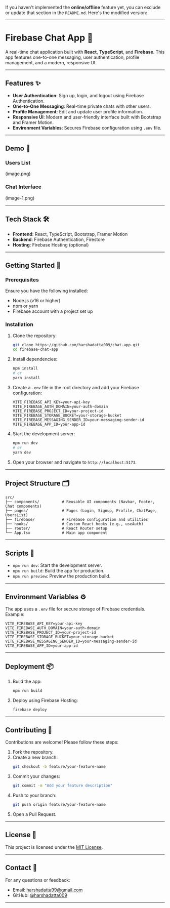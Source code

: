 If you haven't implemented the **online/offline** feature yet, you can exclude or update that section in the `README.md`. Here's the modified version:

---

# Firebase Chat App 🚀

A real-time chat application built with **React**, **TypeScript**, and **Firebase**. This app features one-to-one messaging, user authentication, profile management, and a modern, responsive UI.

---

## Features ✨

- **User Authentication**: Sign up, login, and logout using Firebase Authentication.
- **One-to-One Messaging**: Real-time private chats with other users.
- **Profile Management**: Edit and update user profile information.
- **Responsive UI**: Modern and user-friendly interface built with Bootstrap and Framer Motion.
- **Environment Variables**: Secures Firebase configuration using `.env` file.

---

## Demo 📸

### Users List

(image.png)

### Chat Interface

(image-1.png)

---

## Tech Stack 🛠️

- **Frontend**: React, TypeScript, Bootstrap, Framer Motion
- **Backend**: Firebase Authentication, Firestore
- **Hosting**: Firebase Hosting (optional)

---

## Getting Started 🚀

### Prerequisites

Ensure you have the following installed:

- Node.js (v16 or higher)
- npm or yarn
- Firebase account with a project set up

### Installation

1. Clone the repository:

   ```bash
   git clone https://github.com/harshadatta009/chat-app.git
   cd firebase-chat-app
   ```

2. Install dependencies:

   ```bash
   npm install
   # or
   yarn install
   ```

3. Create a `.env` file in the root directory and add your Firebase configuration:

   ```
   VITE_FIREBASE_API_KEY=your-api-key
   VITE_FIREBASE_AUTH_DOMAIN=your-auth-domain
   VITE_FIREBASE_PROJECT_ID=your-project-id
   VITE_FIREBASE_STORAGE_BUCKET=your-storage-bucket
   VITE_FIREBASE_MESSAGING_SENDER_ID=your-messaging-sender-id
   VITE_FIREBASE_APP_ID=your-app-id
   ```

4. Start the development server:

   ```bash
   npm run dev
   # or
   yarn dev
   ```

5. Open your browser and navigate to `http://localhost:5173`.

---

## Project Structure 🗂️

```
src/
├── components/          # Reusable UI components (Navbar, Footer, Chat components)
├── pages/               # Pages (Login, Signup, Profile, ChatPage, UsersList)
├── firebase/            # Firebase configuration and utilities
├── hooks/               # Custom React hooks (e.g., useAuth)
├── router/              # React Router setup
└── App.tsx              # Main app component
```

---

## Scripts 📜

- `npm run dev`: Start the development server.
- `npm run build`: Build the app for production.
- `npm run preview`: Preview the production build.

---

## Environment Variables ⚙️

The app uses a `.env` file for secure storage of Firebase credentials. Example:

```env
VITE_FIREBASE_API_KEY=your-api-key
VITE_FIREBASE_AUTH_DOMAIN=your-auth-domain
VITE_FIREBASE_PROJECT_ID=your-project-id
VITE_FIREBASE_STORAGE_BUCKET=your-storage-bucket
VITE_FIREBASE_MESSAGING_SENDER_ID=your-messaging-sender-id
VITE_FIREBASE_APP_ID=your-app-id
```

---

## Deployment 📦

1. Build the app:

   ```bash
   npm run build
   ```

2. Deploy using Firebase Hosting:
   ```bash
   firebase deploy
   ```

---

## Contributing 🤝

Contributions are welcome! Please follow these steps:

1. Fork the repository.
2. Create a new branch:
   ```bash
   git checkout -b feature/your-feature-name
   ```
3. Commit your changes:
   ```bash
   git commit -m "Add your feature description"
   ```
4. Push to your branch:
   ```bash
   git push origin feature/your-feature-name
   ```
5. Open a Pull Request.

---

## License 📝

This project is licensed under the [MIT License](LICENSE).

---

## Contact 📧

For any questions or feedback:

- Email: harshadatta99@gmail.com
- GitHub: [@harshadatta009](https://github.com/harshadatta009)

---
